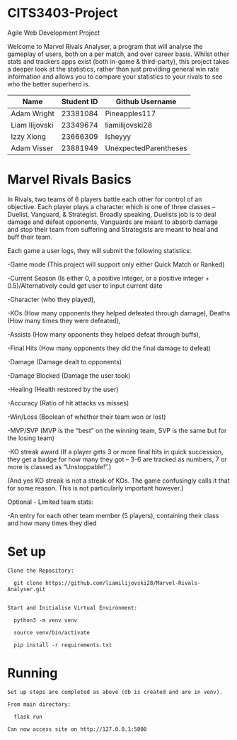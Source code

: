 # CITS3403-Project
Agile Web Development Project

Welcome to Marvel Rivals Analyser, a program that will analyse the gameplay of users, both on a per match, and over career basis. Whilst other stats and trackers apps exist (both in-game & third-party), this project takes a deeper look at the statistics, rather than just providing general win rate information and allows you to compare your statistics to your rivals to see who the better superhero is.

| Name      | Student ID | Github Username |
| ----------- | ----------- | ----------- |
| Adam Wright| 23381084 | Pineapples117 |
| Liam Ilijovski | 23349674 | liamilijovski28 |
| Izzy Xiong | 23666309 | Isheyyy |
| Adam Visser | 23881949 | UnexpectedParentheses |


# Marvel Rivals Basics
In Rivals, two teams of 6 players battle each other for control of an objective. Each player plays a character which is one of three classes – Duelist, Vanguard, & Strategist. Broadly speaking, Duelists job is to deal damage and defeat opponents, Vanguards are meant to absorb damage and stop their team from suffering and Strategists are meant to heal and buff their team.

Each game a user logs, they will submit the following statistics:

-Game mode (This project will support only either Quick Match or Ranked)

-Current Season (Is either 0, a positive integer, or a positive integer + 0.5)/Alternatively could get user to input current date

-Character (who they played), 

-KOs (How many opponents they helped defeated through damage), Deaths (How many times they were defeated), 

-Assists (How many opponents they helped defeat through buffs), 

-Final Hits (How many opponents they did the final damage to defeat)

-Damage (Damage dealt to opponents)

-Damage Blocked (Damage the user took)

-Healing (Health restored by the user)

-Accuracy (Ratio of hit attacks vs misses)

-Win/Loss (Boolean of whether their team won or lost)

-MVP/SVP (MVP is the “best” on the winning team, SVP is the same but for the losing team)

-KO streak award (If a player gets 3 or more final hits in quick succession, they get a badge for how many they got – 3-6 are tracked as numbers, 7 or more is classed as “Unstoppable!”.)

(And yes KO streak is not a streak of KOs. The game confusingly calls it that for some reason. This is not particularly important however.)

Optional - Limited team stats:

-An entry for each other team member (5 players), containing their class and how many times they died


# Set up
```
Clone the Repository:

  git clone https://github.com/liamilijovski28/Marvel-Rivals-Analyser.git


Start and Initialise Virtual Environment:

  python3 -m venv venv

  source venv/bin/activate

  pip install -r requirements.txt

```

# Running

```
Set up steps are completed as above (db is created and are in venv).

From main directory:

  flask run

Can now access site on http://127.0.0.1:5000
```
